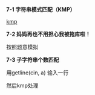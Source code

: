 **7-1 字符串模式匹配（KMP）**

[kmp](https://www.luogu.com.cn/problem/solution/P3375)

**7-2 妈妈再也不用担心我被拖库啦！**

按照题意模拟

**7-3 子字符串个数匹配**

用getline(cin, a) 输入一行

然后kmp处理